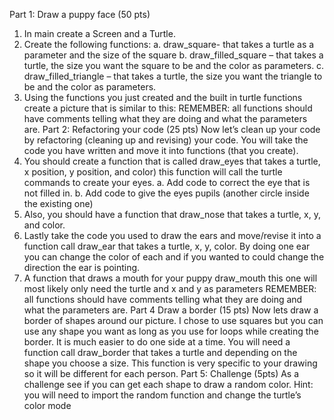 Part 1: Draw a puppy face (50 pts)
1. In main create a Screen and a Turtle.
2. Create the following functions:
a. draw_square- that takes a turtle as a parameter and the size of the square
b. draw_filled_square – that takes a turtle, the size you want the square to be
and the color as parameters.
c. draw_filled_triangle – that takes a turtle, the size you want the triangle to be
and the color as parameters.
3. Using the functions you just created and the built in turtle functions create a picture
that is similar to this:
REMEMBER: all functions should have comments telling what they are doing and what
the parameters are.
Part 2: Refactoring your code (25 pts)
Now let’s clean up your code by refactoring (cleaning up and revising) your code. You will
take the code you have written and move it into functions (that you create).
1. You should create a function that is called draw_eyes that takes a turtle, x
position, y position, and color) this function will call the turtle commands to
create your eyes.
a. Add code to correct the eye that is not filled in.
b. Add code to give the eyes pupils (another circle inside the existing one)
2. Also, you should have a function that draw_nose that takes a turtle, x, y, and
color.
3. Lastly take the code you used to draw the ears and move/revise it into a function
call draw_ear that takes a turtle, x, y, color. By doing one ear you can change the
color of each and if you wanted to could change the direction the ear is pointing.
4. A function that draws a mouth for your puppy draw_mouth this one will most
likely only need the turtle and x and y as parameters
REMEMBER: all functions should have comments telling what they are doing and what
the parameters are.
Part 4 Draw a border (15 pts)
Now lets draw a border of shapes around our picture. I chose to use squares but you can
use any shape you want as long as you use for loops while creating the border. It is much
easier to do one side at a time.
You will need a function call draw_border that takes a turtle and depending on the shape
you choose a size. This function is very specific to your drawing so it will be different for
each person.
Part 5: Challenge (5pts)
As a challenge see if you can get each shape to draw a random color.
Hint: you will need to import the random function and change the turtle’s color mode
